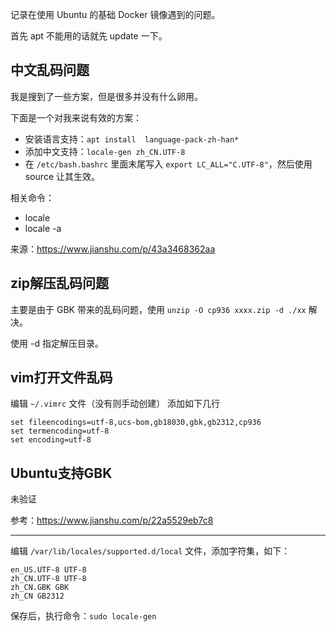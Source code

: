 记录在使用 Ubuntu 的基础 Docker 镜像遇到的问题。

首先 apt 不能用的话就先 update 一下。

## 中文乱码问题
我是搜到了一些方案，但是很多并没有什么卵用。

下面是一个对我来说有效的方案：

- 安装语言支持：`apt install  language-pack-zh-han*`
- 添加中文支持：`locale-gen zh_CN.UTF-8`
- 在 `/etc/bash.bashrc` 里面末尾写入 `export LC_ALL="C.UTF-8"`，然后使用 source 让其生效。

相关命令：
- locale
- locale -a

来源：https://www.jianshu.com/p/43a3468362aa

## zip解压乱码问题
主要是由于 GBK 带来的乱码问题，使用 `unzip -O cp936 xxxx.zip -d ./xx` 解决。

使用 -d 指定解压目录。

## vim打开文件乱码
编辑 `~/.vimrc` 文件（没有则手动创建） 添加如下几行

```
set fileencodings=utf-8,ucs-bom,gb18030,gbk,gb2312,cp936
set termencoding=utf-8
set encoding=utf-8
```

## Ubuntu支持GBK
未验证

参考：https://www.jianshu.com/p/22a5529eb7c8

---

编辑 `/var/lib/locales/supported.d/local` 文件，添加字符集，如下：

``` 
en_US.UTF-8 UTF-8
zh_CN.UTF-8 UTF-8
zh_CN.GBK GBK
zh_CN GB2312
```

保存后，执行命令：`sudo locale-gen`

